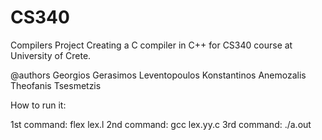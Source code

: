 # CS340
Compilers Project
Creating a C compiler in C++ for CS340 course at University of Crete.

@authors      Georgios Gerasimos Leventopoulos     Konstantinos Anemozalis    Theofanis Tsesmetzis


How to run it:

1st command: flex lex.l
2nd command: gcc lex.yy.c
3rd command: ./a.out
